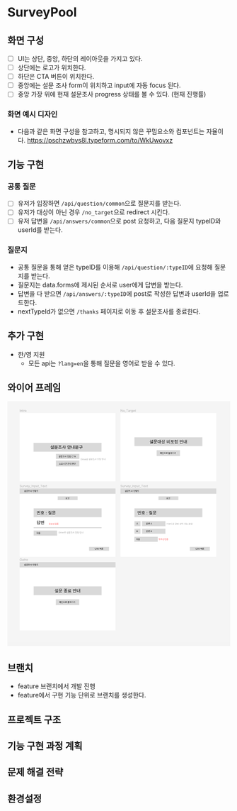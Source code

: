 # SurveyPool

## 화면 구성

- [ ] UI는 상단, 중앙, 하단의 레이아웃을 가지고 있다.
- [ ] 상단에는 로고가 위치한다.
- [ ] 하단은 CTA 버튼이 위치한다.
- [ ] 중앙에는 설문 조사 form이 위치하고 input에 자동 focus 된다.
- [ ] 중앙 가장 위에 현재 설문조사 progress 상태를 볼 수 있다. (현재 진행률)

### 화면 예시 디자인

- 다음과 같은 화면 구성을 참고하고, 명시되지 않은 꾸밈요소와 컴포넌트는 자율이다.
  https://pschzwbys8l.typeform.com/to/WkUwovxz

## 기능 구현

### 공통 질문

- [ ] 유저가 입장하면 `/api/question/common`으로 질문지를 받는다.
- [ ] 유저가 대상이 아닌 경우 `/no_target`으로 redirect 시킨다.
- [ ] 유저 답변을 `/api/answers/common`으로 post 요청하고, 다음 질문지 typeID와 userId를 받는다.

### 질문지

- 공통 질문을 통해 얻은 typeID를 이용해 `/api/question/:typeID`에 요청해 질문지를 받는다.
- 질문지는 data.forms에 제시된 순서로 user에게 답변을 받는다.
- 답변을 다 받으면 `/api/answers/:typeID`에 post로 작성한 답변과 userId을 업로드한다.
- nextTypeId가 없으면 `/thanks` 페이지로 이동 후 설문조사를 종료한다.

## 추가 구현

- 한/영 지원
  - 모든 api는 `?lang=en`을 통해 질문을 영어로 받을 수 있다.

## 와이어 프레임

![wireframe](./documents/wireframe.png)

## 브랜치

- feature 브랜치에서 개발 진행
- feature에서 구현 기능 단위로 브랜치를 생성한다.

## 프로젝트 구조

## 기능 구현 과정 계획

## 문제 해결 전략

## 환경설정
